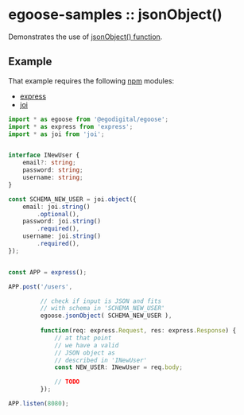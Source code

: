 # egoose-samples :: jsonObject()

Demonstrates the use of [jsonObject() function](https://egodigital.github.io/egoose/modules/_apis_validation_.html#jsonobject).

## Example

That example requires the following [npm](https://www.npmjs.com/) modules:

* [express](https://www.npmjs.com/package/express)
* [joi](https://www.npmjs.com/package/joi)

```typescript
import * as egoose from '@egodigital/egoose';
import * as express from 'express';
import * as joi from 'joi';


interface INewUser {
    email?: string;
    password: string;
    username: string;
}

const SCHEMA_NEW_USER = joi.object({
    email: joi.string()
        .optional(),
    password: joi.string()
        .required(),
    username: joi.string()
        .required(),
});


const APP = express();

APP.post('/users',

         // check if input is JSON and fits
         // with schema in 'SCHEMA_NEW_USER'
         egoose.jsonObject( SCHEMA_NEW_USER ),
    
         function(req: express.Request, res: express.Response) {
             // at that point
             // we have a valid
             // JSON object as
             // described in 'INewUser'
             const NEW_USER: INewUser = req.body;

             // TODO
         });

APP.listen(8080);
```
